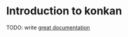 # Introduction to konkan

TODO: write [great documentation](http://jacobian.org/writing/what-to-write/)
